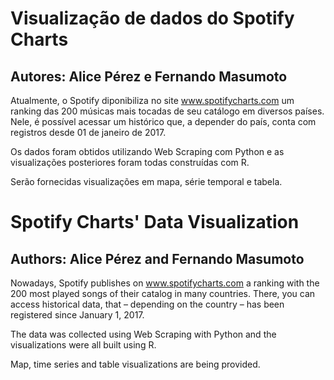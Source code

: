 # Visualização de dados do Spotify Charts
## Autores: Alice Pérez e Fernando Masumoto

Atualmente, o Spotify diponibiliza no site www.spotifycharts.com um ranking das 200 músicas mais tocadas de seu catálogo em diversos países. Nele, é possível acessar um histórico que, a depender do país, conta com registros desde 01 de janeiro de 2017.

Os dados foram obtidos utilizando Web Scraping com Python e as visualizações posteriores foram todas construídas com R.

Serão fornecidas visualizações em mapa, série temporal e tabela.

# Spotify Charts' Data Visualization
## Authors: Alice Pérez and Fernando Masumoto

Nowadays, Spotify publishes on www.spotifycharts.com a ranking with the 200 most played songs of their catalog in many countries. There, you can access historical data, that – depending on the country – has been registered since January 1, 2017.

The data was collected using Web Scraping with Python and the visualizations were all built using R.

Map, time series and table visualizations are being provided.
